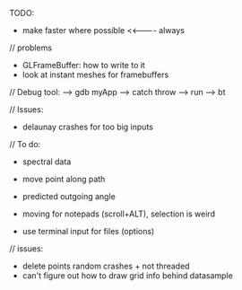 TODO:
- make faster where possible                                        <<---- always

// problems
- GLFrameBuffer: how to write to it
- look at instant meshes for framebuffers

// Debug tool:
--> gdb myApp
--> catch throw
--> run
--> bt

// Issues:
- delaunay crashes for too big inputs

// To do:
- spectral data

- move point along path
- predicted outgoing angle
- moving for notepads (scroll+ALT), selection is weird
- use terminal input for files (options)

// issues:
- delete points random crashes + not threaded
- can't figure out how to draw grid info behind datasample